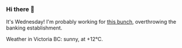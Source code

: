 ### Hi there :wave:

It's Wednesday! I'm probably working for [this bunch](https://github.com/kohofinancial), overthrowing the banking establishment.

Weather in Victoria BC: sunny, at +12°C.
